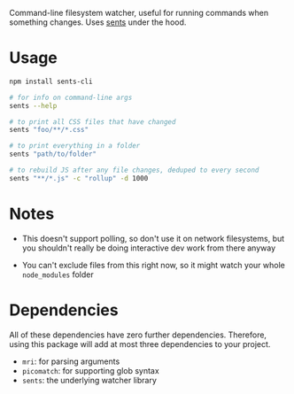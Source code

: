 Command-line filesystem watcher, useful for running commands when something changes.
Uses [sents](https://www.npmjs.com/package/sents) under the hood.

# Usage

```bash
npm install sents-cli

# for info on command-line args
sents --help

# to print all CSS files that have changed
sents "foo/**/*.css"

# to print everything in a folder
sents "path/to/folder"

# to rebuild JS after any file changes, deduped to every second
sents "**/*.js" -c "rollup" -d 1000
```

# Notes

- This doesn't support polling, so don't use it on network filesystems, but you shouldn't really be doing interactive dev work from there anyway

- You can't exclude files from this right now, so it might watch your whole `node_modules` folder

# Dependencies

All of these dependencies have zero further dependencies.
Therefore, using this package will add at most three dependencies to your project.

- `mri`: for parsing arguments
- `picomatch`: for supporting glob syntax
- `sents`: the underlying watcher library

